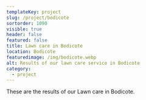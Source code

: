 ```yaml
---
templateKey: project
slug: /project/bodicote
sortorder: 1090
visible: true
header: false
featured: false
title: Lawn care in Bodicote
location: Bodicote
featuredimage: /img/bodicote.webp
alt: Results of our lawn care service in Bodicote
category:
  - project
---
```


These are the results of our Lawn care in Bodicote.
